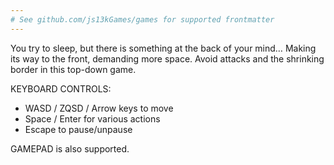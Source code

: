 ```yaml
---
# See github.com/js13kGames/games for supported frontmatter
---
```

You try to sleep, but there is something at the back of your mind… Making its way to the front, demanding more space.
Avoid attacks and the shrinking border in this top-down game.

KEYBOARD CONTROLS:
* WASD / ZQSD / Arrow keys to move
* Space / Enter for various actions
* Escape to pause/unpause

GAMEPAD is also supported.